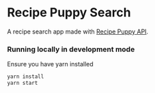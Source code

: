 # Recipe Puppy Search

A recipe search app made with [Recipe Puppy API](http://www.recipepuppy.com/api/).

### Running locally in development mode

Ensure you have yarn installed

```bash
yarn install
yarn start
```
